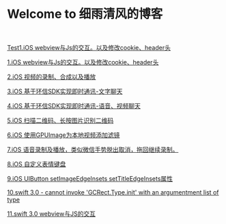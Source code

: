 # Welcome to 细雨清风的博客

<br>

<a href = "www.baidu.com">Test1.iOS webview与Js的交互。以及修改cookie、header头</a>  

[1.iOS webview与Js的交互。以及修改cookie、header头](http://blog.csdn.net/create_pro/article/details/60140245)

[2.iOS 视频的录制、合成以及播放](http://blog.csdn.net/create_pro/article/details/60876911)

[3.iOS 基于环信SDK实现即时通讯-文字聊天](http://blog.csdn.net/create_pro/article/details/62420040)

[4.iOS 基于环信SDK实现即时通讯-语音、视频聊天](http://blog.csdn.net/create_pro/article/details/64438747)

[5.iOS 扫描二维码、长按图片识别二维码](http://blog.csdn.net/create_pro/article/details/60139591)

[6.iOS 使用GPUImage为本地视频添加滤镜](http://blog.csdn.net/create_pro/article/details/60964403)

[7.iOS 语音录制及播放，类似微信手势脱出取消，拖回继续录制。](http://blog.csdn.net/create_pro/article/details/60581039)

[8.iOS 自定义表情键盘](http://blog.csdn.net/create_pro/article/details/59577219)

[9.iOS UIButton setImageEdgeInsets setTitleEdgeInsets属性](http://blog.csdn.net/create_pro/article/details/70917096)

[10.swift 3.0 - cannot invoke 'GCRect.Type.init' with an argumentment list of type](http://blog.csdn.net/create_pro/article/details/59543411)

[11.swift 3.0 webview与JS的交互](http://blog.csdn.net/create_pro/article/details/59575664)


